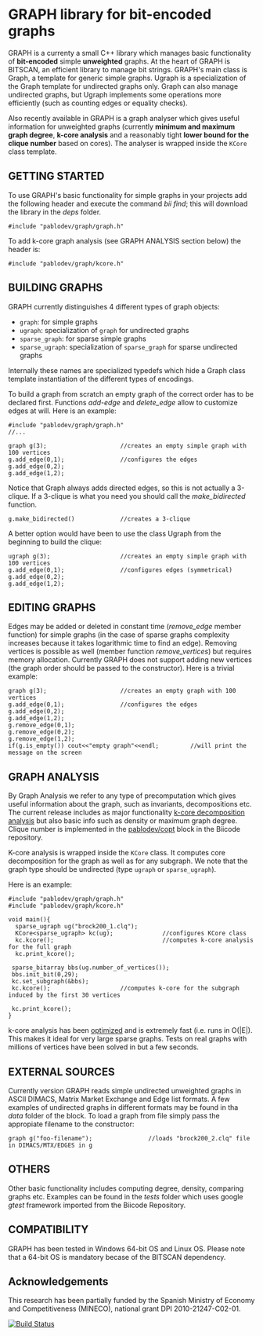 GRAPH library for bit-encoded graphs
===================

GRAPH is a currenty a  small  C++ library which manages basic functionality of **bit-encoded** simple **unweighted** graphs. At the heart of GRAPH is BITSCAN, an efficient library to manage bit strings. GRAPH's main class is Graph, a template for generic simple graphs. Ugraph is a specialization of the Graph template for undirected graphs only. Graph can also manage undirected graphs, but Ugraph implements some operations  more efficiently (such as counting edges or equality checks).

Also recently available in GRAPH is a graph analyser which gives useful information for unweighted graphs (currently **minimum and maximum graph degree**, **k-core analysis** and a reasonably tight **lower bound for the clique number** based on cores). The analyser is wrapped inside the `KCore` class template. 

GETTING STARTED
-------------------------------

To use GRAPH's basic functionality for simple graphs in your projects add the following header and execute the command *bii find*; this will download the library in the *deps* folder. 

	#include "pablodev/graph/graph.h"

To add k-core graph analysis (see GRAPH ANALYSIS section below) the header is:

	#include "pablodev/graph/kcore.h"

BUILDING GRAPHS
-------------------------------
GRAPH currently distinguishes 4 different types of graph objects:

- `graph`: for simple graphs
- `ugraph`: specialization of `graph` for undirected graphs
- `sparse_graph`: for sparse simple graphs
- `sparse_ugraph`: specialization of `sparse_graph` for sparse undirected graphs
 
Internally these names are specialized typedefs which hide a Graph class template instantiation of the different types of encodings.

To build a graph from scratch an empty graph of the correct order has to be declared first. Functions *add\-edge* and *delete\_edge* allow to customize edges at will. Here is an example:

    #include "pablodev/graph/graph.h"
    //...
    
    graph g(3);						//creates an empty simple graph with 100 vertices
    g.add_edge(0,1);				//configures the edges
	g.add_edge(0,2);
	g.add_edge(1,2);


Notice that Graph always adds directed edges, so this is not actually a 3-clique. If a 3-clique is what you need you should call the *make\_bidirected* function.
   
    g.make_bidirected()				//creates a 3-clique

A better option would have been to use the class Ugraph from the beginning to build the clique:
   
    ugraph g(3);					//creates an empty simple graph with 100 vertices
	g.add_edge(0,1);				//configures edges (symmetrical)
	g.add_edge(0,2);
	g.add_edge(1,2);

EDITING GRAPHS
-------------------------------

Edges may be added or deleted in constant time (*remove\_edge* member function) for simple graphs (in the case of sparse graphs complexity increases because it takes logarithmic time to find an edge). Removing vertices is possible as well (member function *remove\_vertices*) but requires memory allocation. Currently GRAPH does not support adding new vertices (the graph order should be passed to the constructor). Here is a trivial example:
   
    graph g(3);						//creates an empty graph with 100 vertices
	g.add_edge(0,1);				//configures the edges
	g.add_edge(0,2);
	g.add_edge(1,2);
	g.remove_edge(0,1);
	g.remove_edge(0,2);
	g.remove_edge(1,2);
    if(g.is_empty()) cout<<"empty graph"<<endl;			//will print the message on the screen

GRAPH ANALYSIS
-------------------------------
By Graph Analysis we refer to any type of precomputation which gives useful information about the graph, such as invariants, decompositions etc. The current release includes as major functionality [k-core decomposition analysis](http://en.wikipedia.org/wiki/Degeneracy_(graph_theory)) but also basic info such as density or maximum graph degree. Clique number is implemented in the [pablodev/copt](https://www.biicode.com/pablodev/copt "repo for compbinatorial optimization") block in the Biicode repository.

K-core analysis is wrapped inside the `KCore` class.  It computes core decomposition for the graph as well as for any subgraph. We note that the graph type should be undirected (type `ugraph` or `sparse_ugraph`). 

Here is an example:
    
    #include "pablodev/graph/graph.h" 
    #include "pablodev/graph/kcore.h" 
   				
    void main(){
	  sparse_ugraph ug("brock200_1.clq");
	  KCore<sparse_ugraph> kc(ug);				//configures KCore class
      kc.kcore();								//computes k-core analysis for the full graph
	  kc.print_kcore();	

	 sparse_bitarray bbs(ug.number_of_vertices());
	 bbs.init_bit(0,29);
	 kc.set_subgraph(&bbs);
	 kc.kcore();					//computes k-core for the subgraph induced by the first 30 vertices
    
	 kc.print_kcore();							
    }

k-core analysis has been [optimized](https://www.google.com/url?sa=t&rct=j&q=&esrc=s&source=web&cd=2&cad=rja&uact=8&ved=0CCgQFjAB&url=http%3A%2F%2Fvlado.fmf.uni-lj.si%2Fpub%2Fnetworks%2Fdoc%2Fcores%2Fcores.pdf&ei=Pe8FVJfZD6PIyAO0-IKIAQ&usg=AFQjCNFNFQZTbvdmsjXTqTSH1BFYf1ACKg&sig2=_leTrcnaQKbfFHpSwiZuKQ&bvm=bv.74115972,d.bGQ) and is extremely fast (i.e. runs in O(|E|). This makes it ideal for very large sparse graphs. Tests on real graphs with millions of vertices have been solved in but a few seconds.

    
EXTERNAL SOURCES
-------------------------------

Currently version GRAPH reads simple undirected unweighted graphs in ASCII DIMACS, Matrix Market Exchange and Edge list formats. A few examples of undirected graphs in different formats may be found in tha *data* folder of the block. To load a graph from file simply pass the appropiate filename to the constructor:

    
    graph g("foo-filename");				//loads "brock200_2.clq" file in DIMACS/MTX/EDGES in g
    
OTHERS
-------------------------------

Other basic functionality includes computing degree, density, comparing graphs etc. Examples can be found in the *tests* folder which uses google *gtest* framework imported from the Biicode Repository.


COMPATIBILITY
-------------------------------

GRAPH has been tested in Windows 64-bit OS and Linux OS. Please note that a 64-bit OS is mandatory becase of the BITSCAN dependency.

Acknowledgements
-------------------------------

This research has been partially funded by the Spanish Ministry of Economy and Competitiveness (MINECO), national grant DPI 2010-21247-C02-01.

[![Build Status](https://webapi.biicode.com/v1/badges/pablodev/pablodev/courses_sic/master)](https://www.biicode.com/pablodev/courses_sic) 